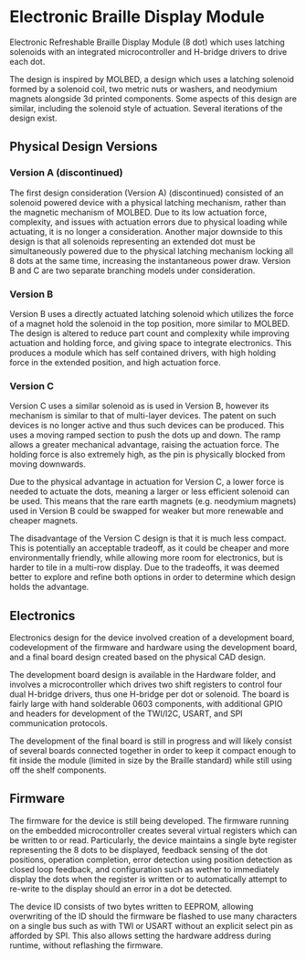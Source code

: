 # Electronic Braille Display Module
Electronic Refreshable Braille Display Module (8 dot) which uses latching solenoids with an integrated microcontroller and H-bridge drivers to drive each dot.

The design is inspired by MOLBED, a design which uses a latching solenoid formed by a solenoid coil, two metric nuts or washers, and neodymium magnets alongside 3d printed components. Some aspects of this design are similar, including the solenoid style of actuation. Several iterations of the design exist.  

## Physical Design Versions

### Version A (discontinued)
The first design consideration (Version A) (discontinued) consisted of an solenoid powered device with a physical latching mechanism, rather than the magnetic mechanism of MOLBED. Due to its low actuation force, complexity, and issues with actuation errors due to physical loading while actuating, it is no longer a consideration. Another major downside to this design is that all solenoids representing an extended dot must be simultaneously powered due to the physical latching mechanism locking all 8 dots at the same time, increasing the instantaneous power draw. Version B and C are two separate branching models under consideration.

### Version B
Version B uses a directly actuated latching solenoid which utilizes the force of a magnet hold the solenoid in the top position, more similar to MOLBED. The design is altered to reduce part count and complexity while improving actuation and holding force, and giving space to integrate electronics. This produces a module which has self contained drivers, with high holding force in the extended position, and high actuation force.

### Version C
Version C uses a similar solenoid as is used in Version B, however its mechanism is similar to that of multi-layer devices. The patent on such devices is no longer active and thus such devices can be produced. This uses a moving ramped section to push the dots up and down. The ramp allows a greater mechanical advantage, raising the actuation force. The holding force is also extremely high, as the pin is physically blocked from moving downwards. 

Due to the physical advantage in actuation for Version C, a lower force is needed to actuate the dots, meaning a larger or less efficient solenoid can be used. This means that the rare earth magnets (e.g. neodymium magnets) used in Version B could be swapped for weaker but more renewable and cheaper magnets.

The disadvantage of the Version C design is that it is much less compact. This is potentially an acceptable tradeoff, as it could be cheaper and more environmentally friendly, while allowing more room for electronics, but is harder to tile in a multi-row display. Due to the tradeoffs, it was deemed better to explore and refine both options in order to determine which design holds the advantage.

## Electronics
Electronics design for the device involved creation of a development board, codevelopment of the firmware and hardware using the development board, and a final board design created based on the physical CAD design. 

The development board design is available in the Hardware folder, and involves a microcontroller which drives two shift registers to control four dual H-bridge drivers, thus one H-bridge per dot or solenoid. The board is fairly large with hand solderable 0603 components, with additional GPIO and headers for development of the TWI/I2C, USART, and SPI communication protocols.

The development of the final board is still in progress and will likely consist of several boards connected together in order to keep it compact enough to fit inside the module (limited in size by the Braille standard) while still using off the shelf components.

## Firmware
The firmware for the device is still being developed. The firmware running on the embedded microcontroller creates several virtual registers which can be written to or read. Particularly, the device maintains a single byte register representing the 8 dots to be displayed, feedback sensing of the dot positions, operation completion, error detection using position detection as closed loop feedback, and configuration such as wether to immediately display the dots when the register is written or to automatically attempt to re-write to the display should an error in a dot be detected.

The device ID consists of two bytes written to EEPROM, allowing overwriting of the ID should the firmware be flashed to use many characters on a single bus such as with TWI or USART without an explicit select pin as afforded by SPI. This also allows setting the hardware address during runtime, without reflashing the firmware.